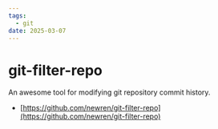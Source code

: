 ```yaml
---
tags:
  - git
date: 2025-03-07
---
```

# git-filter-repo
An awesome tool for modifying git repository commit history.
- [https://github.com/newren/git-filter-repo](https://github.com/newren/git-filter-repo)

